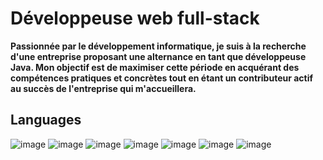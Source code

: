 # Développeuse web full-stack
  
**Passionnée par le développement informatique, je suis à la recherche d'une
entreprise proposant une alternance en tant que développeuse Java. Mon objectif
est de maximiser cette période en acquérant des compétences pratiques et
concrètes tout en étant un contributeur actif au succès de l'entreprise qui
m'accueillera.**

## Languages
![image](https://github.com/hadhoudda/hadhoudda/assets/120031404/f87cf3cb-8c33-47d3-87ba-04970cc32f4a)
![image](https://github.com/hadhoudda/hadhoudda/assets/120031404/88fe75da-9614-42ee-921e-55ce23ff1e18)
![image](https://github.com/hadhoudda/hadhoudda/assets/120031404/548664e8-0002-4675-9ee2-2c8cd9335a97)
![image](https://github.com/hadhoudda/hadhoudda/assets/120031404/0b3eea76-2385-443a-89b8-3198309aa02c)
![image](https://github.com/hadhoudda/hadhoudda/assets/120031404/cb6078b5-1d9b-453d-9792-9bf4513bc734)
![image](https://github.com/hadhoudda/hadhoudda/assets/120031404/51862370-67b4-4a1a-9a4f-2e94c64daef8)
![image](https://github.com/hadhoudda/hadhoudda/assets/120031404/7644608a-c792-465f-84e8-5218400b6277)
